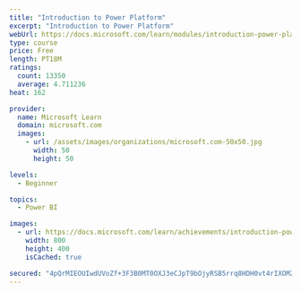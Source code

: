 ```yaml
---
title: "Introduction to Power Platform"
excerpt: "Introduction to Power Platform"
webUrl: https://docs.microsoft.com/learn/modules/introduction-power-platform/
type: course
price: Free
length: PT18M
ratings:
  count: 13350
  average: 4.711236
heat: 162

provider:
  name: Microsoft Learn
  domain: microsoft.com
  images:
    - url: /assets/images/organizations/microsoft.com-50x50.jpg
      width: 50
      height: 50

levels:
  - Beginner

topics:
  - Power BI

images:
  - url: https://docs.microsoft.com/learn/achievements/introduction-power-platform-social.png
    width: 800
    height: 400
    isCached: true

secured: "4pQrMIEOUIwdUVoZf+3F3B0MT0OXJ3eCJpT9bOjyRSB5rrq8HDH0vt4rIXOMZBixOcdnTCApHvP+qQ8GMvn7sgQRyD5onpBF9NrdZzAx7fETiclnQmls0lsm3Im/6btV6O9qZIFJvK+zsN14+Blu3KrQr16ZtdKE/U/BIrnCFJPBFcrFKHPgdN88eXzLjJrDWR/KPZEBabQZDvSQX75twSyGCJak+bKsYQwB1dQQq2jHPs8r/iOWCB7uF2lOfmetj9OlIdePb5NyWCS11ICu7SIZ1D3vbvjdOKvcS33D2+YJKLIyFRYJaTuT1bnes5cJFRn9KrJT8+bAyTdNzt8oCDlzkVkyIKPmJVcqHYvg0+ECmfjhglnj1fxSduGub6ib20EcLnJxCI6x8j4LsgV4taFScz4S5ISlk8DR46fjsv4bGpYguBM41B4I7+dxzqf8;OvjSMssDhmsWBFCre5Bm+A=="
---
```


